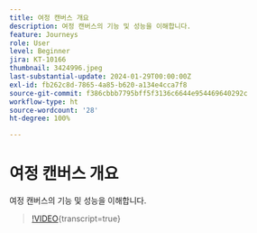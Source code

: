 ```yaml
---
title: 여정 캔버스 개요
description: 여정 캔버스의 기능 및 성능을 이해합니다.
feature: Journeys
role: User
level: Beginner
jira: KT-10166
thumbnail: 3424996.jpeg
last-substantial-update: 2024-01-29T00:00:00Z
exl-id: fb262c8d-7865-4a85-b620-a134e4cca7f8
source-git-commit: f386cbbb7795bff5f3136c6644e954469640292c
workflow-type: ht
source-wordcount: '28'
ht-degree: 100%

---
```


# 여정 캔버스 개요

여정 캔버스의 기능 및 성능을 이해합니다.

>[!VIDEO](https://video.tv.adobe.com/v/342099?quality=12&learn=on){transcript=true}
